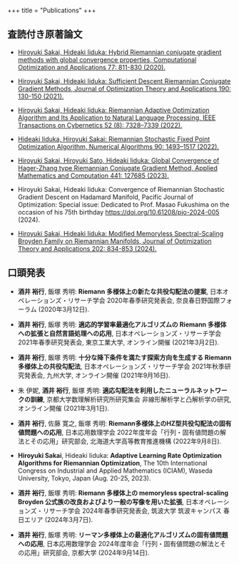 +++
title = "Publications"
+++

## 査読付き原著論文
- [Hiroyuki Sakai, Hideaki Iiduka: Hybrid Riemannian conjugate gradient methods with global convergence properties, Computational Optimization and Applications 77: 811-830 (2020).](../posts/sakai2020hybrid/)

- [Hiroyuki Sakai, Hideaki Iiduka: Sufficient Descent Riemannian Conjugate Gradient Methods, Journal of Optimization Theory and Applications 190: 130-150 (2021).](../posts/sakai2021sufficient/)

- [Hiroyuki Sakai, Hideaki Iiduka: Riemannian Adaptive Optimization Algorithm and Its Application to Natural Language Processing, IEEE Transactions on Cybernetics 52 (8): 7328–7339 (2022).](../posts/sakai2022riemannian/)

- [Hideaki Iiduka, Hiroyuki Sakai: Riemannian Stochastic Fixed Point Optimization Algorithm, Numerical Algorithms 90: 1493–1517 (2022).](../posts/iiduka2022riemannian/)

- [Hiroyuki Sakai, Hiroyuki Sato, Hideaki Iiduka: Global Convergence of Hager-Zhang type Riemannian Conjugate Gradient Method, Applied Mathematics and Computation 441: 127685 (2023).](../posts/sakai2023global/)

- Hiroyuki Sakai, Hideaki Iiduka: Convergence of Riemannian Stochastic Gradient Descent on Hadamard Manifold, Pacific Journal of Optimization: Special issue: Dedicated to Prof. Masao Fukushima on the occasion of his 75th birthday https://doi.org/10.61208/pjo-2024-005 (2024).

- [Hiroyuki Sakai, Hideaki Iiduka: Modified Memoryless Spectral-Scaling Broyden Family on Riemannian Manifolds, Journal of Optimization Theory and Applications 202: 834-853 (2024).](../posts/sakai2024modified/)

## 口頭発表
- **酒井 裕行**, 飯塚 秀明: **Riemann 多様体上の新たな共役勾配法の提案**, 日本オペレーションズ・リサーチ学会 2020年春季研究発表会, 奈良春日野国際フォーラム (2020年3月12日).

- **酒井 裕行**, 飯塚 秀明: **適応的学習率最適化アルゴリズムの Riemann 多様体への拡張と自然言語処理への応用**, 日本オペレーションズ・リサーチ学会 2021年春季研究発表会, 東京工業大学, オンライン開催 (2021年3月2日).

- **酒井 裕行**, 飯塚 秀明: **十分な降下条件を満たす探索方向を生成する Riemann 多様体上の共役勾配法**, 日本オペレーションズ・リサーチ学会 2021年秋季研究発表会, 九州大学, オンライン開催 (2021年9月16日).

- 朱 伊妮, **酒井 裕行**, 飯塚 秀明: **適応勾配法を利用したニューラルネットワークの訓練**, 京都大学数理解析研究所研究集会 非線形解析学と凸解析学の研究, オンライン開催 (2021年3月1日).

- **酒井 裕行**, 佐藤 寛之, 飯塚 秀明: **Riemann多様体上のHZ型共役勾配法の固有値問題への応⽤**, 日本応用数理学会 2022年度年会「行列・固有値問題の解法とその応用」研究部会, 北海道大学⾼等教育推進機構 (2022年9月8日).

- **Hiroyuki Sakai**, Hideaki Iiduka: **Adaptive Learning Rate Optimization Algorithms for Riemannian Optimization**, The 10th International Congress on Industrial and Applied Mathematics (ICIAM), Waseda University, Tokyo, Japan (Aug. 20-25, 2023).

- **酒井 裕行**, 飯塚 秀明: **Riemann 多様体上の memoryless spectral-scaling Broyden 公式族の改良およびより一般の写像を用いた拡張**, 日本オペレーションズ・リサーチ学会 2024年春季研究発表会, 筑波大学 筑波キャンパス 春日エリア (2024年3月7日).

- **酒井 裕行**, 飯塚 秀明: **リーマン多様体上の最適化アルゴリズムの固有値問題への応用**, 日本応用数理学会 2024年度年会「行列・固有値問題の解法とその応用」研究部会, 京都大学 (2024年9月14日).